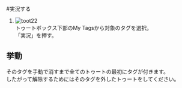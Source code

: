 #実況する

1. ![toot22](https://dl.thedesk.top/media/toot22.PNG)  
トゥートボックス下部のMy Tagsから対象のタグを選択。  
「実況」を押す。

## 挙動
そのタグを手動で消すまで全てのトゥートの最初にタグが付きます。  
したがって解除するためにはそのタグを外したトゥートをしてください。
